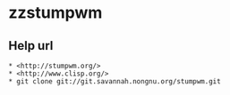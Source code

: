 zzstumpwm
=========

## Help url

    * <http://stumpwm.org/>
    * <http://www.clisp.org/>
    * git clone git://git.savannah.nongnu.org/stumpwm.git
